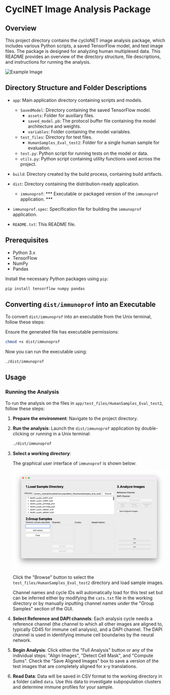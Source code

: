 # CyclNET Image Analysis Package

## Overview

This project directory contains the cycloNET image analysis package, which includes various Python scripts, a saved TensorFlow model, and test image files. The package is designed for analyzing human multiplexed data. This README provides an overview of the directory structure, file descriptions, and instructions for running the analysis.

![Example Image](./app/test_files/HumanSamples_Eval_test2/Bx001_cycle1_w1GFP_s1.png)


## Directory Structure and Folder Descriptions

- `app`: Main application directory containing scripts and models.
  - `SavedModel`: Directory containing the saved TensorFlow model.
    - `assets`: Folder for auxiliary files.
    - `saved_model.pb`: The protocol buffer file containing the model architecture and weights.
    - `variables`: Folder containing the model variables.
  - `test_files`: Directory for test files.
    - `HumanSamples_Eval_test2`: Folder for a single human sample for evaluation.
  - `test.py`: Python script for running tests on the model or data.
  - `utils.py`: Python script containing utility functions used across the project.

- `build`: Directory created by the build process, containing build artifacts.
- `dist`: Directory containing the distribution-ready application.
  - `immunoprof`: *** Executable or packaged version of the `immunoprof` application. ***
- `immunoprof.spec`: Specification file for building the `immunoprof` application.
- `README.txt`: This README file.

## Prerequisites

- Python 3.x
- TensorFlow
- NumPy
- Pandas

Install the necessary Python packages using `pip`:

```bash
pip install tensorflow numpy pandas
```

## Converting `dist/immunoprof` into an Executable

To convert `dist/immunoprof` into an executable from the Unix terminal, follow these steps:

   Ensure the generated file has executable permissions:

   ```bash
   chmod +x dist/immunoprof
   ```

Now you can run the executable using:

```bash
./dist/immunoprof
```

## Usage

### Running the Analysis

To run the analysis on the files in `app/test_files/HumanSamples_Eval_test2`, follow these steps:

1. **Prepare the environment**:
   Navigate to the project directory.

2. **Run the analysis**:
   Launch the `dist/immunoprof` application by double-clicking or running in a Unix terminal:

   ```bash
   ./dist/immunoprof
   ```

3. **Select a working directory**:

    The graphical user interface of `immunoprof` is shown below:

    ![GUI Screenshot](./gui.png)

   Click the "Browse" button to select the `test_files/HumanSamples_Eval_test2` directory and load sample images.
   
   Channel names and cycle IDs will automatically load for this test set but can be inferred either by modifying the `cats.txt` file in the working directory or by manually inputting channel names under the "Group Samples" section of the GUI.

4. **Select Reference and DAPI channels**:
   Each analysis cycle needs a reference channel (the channel to which all other images are aligned to, typically CD45 for immune cell analysis), and a DAPI channel. The DAPI channel is used in identifying immune cell boundaries by the neural network.

5. **Begin Analysis**:
   Click either the "Full Analysis" button or any of the individual steps: "Align Images", "Detect Cell Mask", and "Compute Sums". Check the "Save Aligned Images" box to save a version of the test images that are completely aligned for x-y translations.

6. **Read Data**:
   Data will be saved in CSV format to the working directory in a folder called `data`. Use this data to investigate subpopulation clusters and determine immune profiles for your sample.